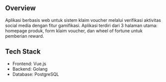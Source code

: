 ## Overview
Aplikasi berbasis web untuk sistem klaim voucher melalui verifikasi aktivitas social media dengan fitur gamifikasi. Aplikasi terdiri dari 3 halaman utama: homepage produk, form klaim voucher, dan wheel of fortune untuk pemberian reward.

## Tech Stack
- Frontend: Vue.js
- Backend: Golang
- Database: PostgreSQL